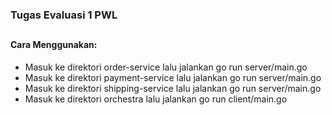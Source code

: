 ### Tugas Evaluasi 1 PWL

##

#### Cara Menggunakan:

- Masuk ke direktori order-service lalu jalankan go run server/main.go
- Masuk ke direktori payment-service lalu jalankan go run server/main.go
- Masuk ke direktori shipping-service lalu jalankan go run server/main.go
- Masuk ke direktori orchestra lalu jalankan go run client/main.go
